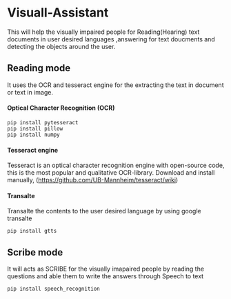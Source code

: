# Visuall-Assistant
This will help the visually impaired people for Reading(Hearing) text documents in user desired languages ,answering for text doucments and detecting the objects around the user.
## Reading mode
  It uses the OCR and tesseract engine for the extracting the text in document or text in image.
  #### Optical Character Recognition (OCR)
    pip install pytesseract
    pip install pillow
    pip install numpy
    
  #### Tesseract engine
  Tesseract is an optical character recognition engine with open-source code, this is the most popular and qualitative OCR-library.
   Download and install manually,
  (https://github.com/UB-Mannheim/tesseract/wiki)
  #### Transalte
   Transalte the contents to the user desired language by using google transalte 
   
    pip install gtts
    
## Scribe mode
  It will acts as SCRIBE for the visually imapaired people by reading the questions and able them to write the answers through Speech to     text
    
    pip install speech_recognition
 
